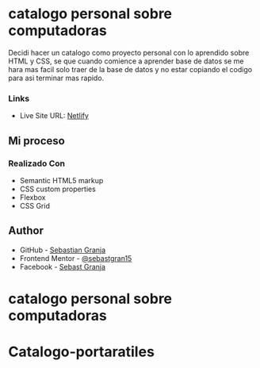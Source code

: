 # catalogo personal sobre computadoras

Decidi hacer un catalogo como proyecto personal con lo aprendido sobre HTML y CSS, se que cuando comience a aprender base de datos se me hara mas facil solo traer de la base de datos y no estar copiando el codigo para asi terminar mas rapido. 

### Links

- Live Site URL: [Netlify]([https://your-live-site-url.com](https://catalogo-portatiles-esteli.netlify.app/))

## Mi proceso

### Realizado Con

- Semantic HTML5 markup
- CSS custom properties
- Flexbox
- CSS Grid

## Author

- GitHub - [Sebastian Granja](https://github.com/sebastgran15)
- Frontend Mentor - [@sebastgran15](https://www.frontendmentor.io/profile/sebastgran15)
- Facebook - [Sebast Granja](https://www.facebook.com/jose.guachangamez/)


# catalogo personal sobre computadoras
# Catalogo-portaratiles
